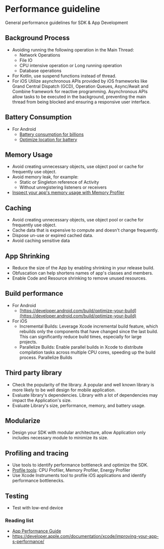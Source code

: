 # Performance guideline

General performance guidelines for SDK & App Development

## Background Process
* Avoiding running the following operation in the Main Thread:
  * Network Operations
  * File IO
  * CPU intensive operation or Long running operation
  * Database operations
* For Kotlin, use suspend functions instead of thread.
* For iOS Utilize asynchronous APIs provided by iOS frameworks like Grand Central Dispatch (GCD), Operation Queues, Async/Await and Combine framework for reactive programming.
Asynchronous APIs allow tasks to be executed in the background, preventing the main thread from being blocked and ensuring a responsive user interface.

## Battery Consumption
* For Android
  * [Battery consumption for billions ](https://developer.android.com/docs/quality-guidelines/build-for-billions/battery-consumption)
  * [Optimize location for battery](https://developer.android.com/develop/sensors-and-location/location/battery)

## Memory Usage
* Avoid creating unnecessary objects, use object pool or cache for frequently use object.
* Avoid memory leak, for example:
  * Static or Singleton reference of Activity
  * Without unregistering listeners or receivers
* [Inspect your app's memory usage with Memory Profiler](https://developer.android.com/studio/profile/memory-profiler)

## Caching
* Avoid creating unnecessary objects, use object pool or cache for frequently use object.
* Cache data that is expensive to compute and doesn't change frequently.
* Dispose un-use or expired cached data.
* Avoid caching sensitive data

## App Shrinking
* Reduce the size of the App by enabling shrinking in your release build.
* Obfuscation can help shortens names of app's classes and members.
* Enable Code and Resource shrinking to remove unused resources.

## Build performance
* For Android
  * [https://developer.android.com/build/optimize-your-build](https://developer.android.com/build/optimize-your-build)
* For iOS
  * Incremental Builds: Leverage Xcode incremental build feature, which rebuilds only the components that have changed since the last build. This can significantly reduce build times, especially for large projects.
  * Parallelize Builds: Enable parallel builds in Xcode to distribute compilation tasks across multiple CPU cores, speeding up the build process. Parallelize Builds

## Third party library
* Check the popularity of the library. A popular and well known library is more likely to be well design for mobile application.
* Evaluate library's dependencies. Library with a lot of dependencies may impact the Application's size.
* Evaluate Library's size, performance, memory, and battery usage.

## Modularize
* Design your SDK with modular architecture, allow Application only includes necessary module to minimize its size.


## Profiling and tracing
* Use tools to identify performance bottleneck and optimize the SDK. 
* [Profile tools](https://developer.android.com/studio/profile): CPU Profiler, Memory Profiler, Energy Profiler
* Use Xcode Instruments tool to profile iOS applications and identify performance bottlenecks.

## Testing
* Test with low-end device

### Reading list

- [App Performance Guide](https://developer.android.com/topic/performance/overview)
- https://developer.apple.com/documentation/xcode/improving-your-app-s-performance/

